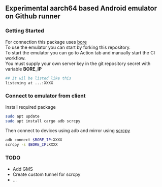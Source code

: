 ## Experimental aarch64 based Android emulator on Github runner

### Getting Started
For connection this package uses [bore](https://github.com/ekzhang/bore)  
To use the emulator you can start by forking this repository.  
To start the emulator you can go to Action tab and manually start the CI workflow.  
You must supply your own server key in the git repository secret with variable **BORE_IP**  
```bash
## It wil be listed like this 
listening at ...:XXXX
```

### Connect to emulator from client
Install required package

```bash
sudo apt update
sudo apt install cargo adb scrcpy
```
Then connect to devices using adb and mirror using [scrcpy](https://github.com/Genymobile/scrcpy)

```bash
adb connect $BORE_IP:XXXX
scrcpy -s $BORE_IP:XXXX
```
### TODO
- Add GMS
- Create custom tunnel for scrcpy
- ...
